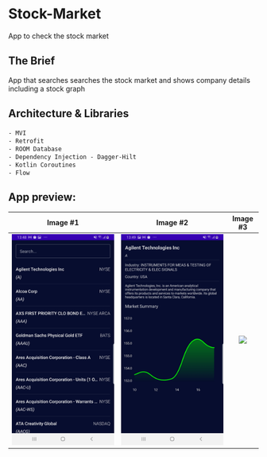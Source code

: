 # Stock-Market
App to check the stock market


## The Brief

App that searches searches the stock market and shows company details including a stock graph


## Architecture & Libraries
    - MVI
    - Retrofit
    - ROOM Database
    - Dependency Injection - Dagger-Hilt
    - Kotlin Coroutines
    - Flow

## App preview:




Image #1            |  Image #2             |  Image #3           
:-------------------------:|:----------------------------:|:----------------------------:
<img src="images/stock_market_1.jpg">    |  <img src="images/stock_market_2.jpg">     |  <img src="images/stock_market_3.jpg"> 
